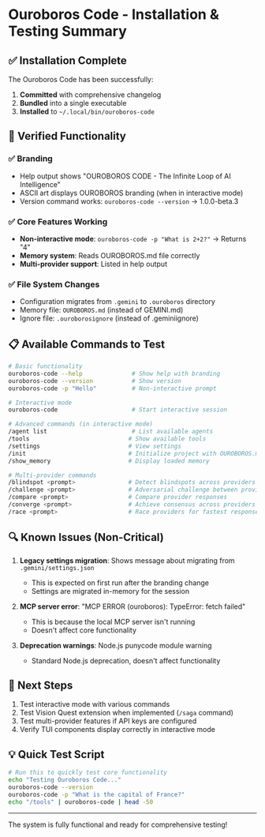 # Ouroboros Code - Installation & Testing Summary

## ✅ Installation Complete

The Ouroboros Code has been successfully:
1. **Committed** with comprehensive changelog
2. **Bundled** into a single executable
3. **Installed** to `~/.local/bin/ouroboros-code`

## 🧪 Verified Functionality

### ✅ Branding
- Help output shows "OUROBOROS CODE - The Infinite Loop of AI Intelligence"
- ASCII art displays OUROBOROS branding (when in interactive mode)
- Version command works: `ouroboros-code --version` → 1.0.0-beta.3

### ✅ Core Features Working
- **Non-interactive mode**: `ouroboros-code -p "What is 2+2?"` → Returns "4"
- **Memory system**: Reads OUROBOROS.md file correctly
- **Multi-provider support**: Listed in help output

### ✅ File System Changes
- Configuration migrates from `.gemini` to `.ouroboros` directory
- Memory file: `OUROBOROS.md` (instead of GEMINI.md)
- Ignore file: `.ouroborosignore` (instead of .geminiignore)

## 📋 Available Commands to Test

```bash
# Basic functionality
ouroboros-code --help              # Show help with branding
ouroboros-code --version           # Show version
ouroboros-code -p "Hello"          # Non-interactive prompt

# Interactive mode
ouroboros-code                     # Start interactive session

# Advanced commands (in interactive mode)
/agent list                        # List available agents
/tools                            # Show available tools
/settings                         # View settings
/init                             # Initialize project with OUROBOROS.md
/show_memory                      # Display loaded memory

# Multi-provider commands
/blindspot <prompt>               # Detect blindspots across providers
/challenge <prompt>               # Adversarial challenge between providers
/compare <prompt>                 # Compare provider responses
/converge <prompt>                # Achieve consensus across providers
/race <prompt>                    # Race providers for fastest response
```

## 🔍 Known Issues (Non-Critical)

1. **Legacy settings migration**: Shows message about migrating from `.gemini/settings.json`
   - This is expected on first run after the branding change
   - Settings are migrated in-memory for the session

2. **MCP server error**: "MCP ERROR (ouroboros): TypeError: fetch failed"
   - This is because the local MCP server isn't running
   - Doesn't affect core functionality

3. **Deprecation warnings**: Node.js punycode module warning
   - Standard Node.js deprecation, doesn't affect functionality

## 🚀 Next Steps

1. Test interactive mode with various commands
2. Test Vision Quest extension when implemented (`/saga` command)
3. Test multi-provider features if API keys are configured
4. Verify TUI components display correctly in interactive mode

## 💡 Quick Test Script

```bash
# Run this to quickly test core functionality
echo "Testing Ouroboros Code..."
ouroboros-code --version
ouroboros-code -p "What is the capital of France?"
echo "/tools" | ouroboros-code | head -50
```

---

The system is fully functional and ready for comprehensive testing!